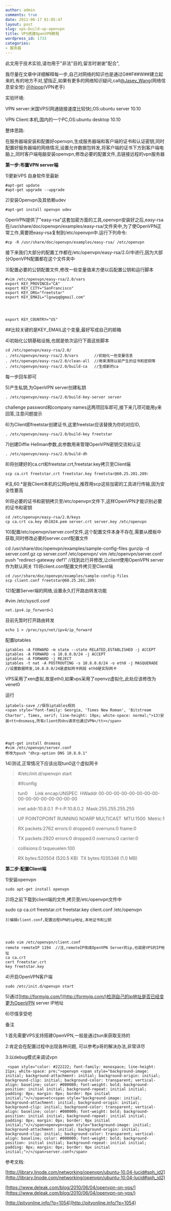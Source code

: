 ```yaml
---
author: admin
comments: true
date: 2011-06-17 01:05:47
layout: post
slug: vps-build-up-openvpn
title: VPS搭建OpenVPN教程
wordpress_id: 1733
categories:
- 服务器
---
```


此文用于技术实验,请勿用于"非法"目的,留言时谢谢"配合",





我尽量在文章中详细解释每一步,自己对网络的知识也是通过G##F##W##建立起来的,有的地方不对,望指正,如果有更多的网络知识疑问,call[@Jasey_Wang](http://jaseywang.info/)(网络信息安全党) [＠ihipop](http://ihipop.info/)(VPN老手)





实验环境:





VPN server:米国VPS(网通链接速度比较快),OS:ubuntu server 10.10





VPN Client:本机,国内的一个PC,OS:ubuntu desktop 10.10





整体思路:





在服务器端安装和配置好openvpn,生成服务器端和客户端的证书和认证密钥,同时配置好服务器端的网络情况,设置允许数据包转发,将客户端的证书下方到客户端电脑上,同时客户端电脑安装openvpn,修改必要的配置文件,去链接远程的vpn服务器





  






**第一步:布置VPN server端**





1)更新VPS 自身软件至最新




    
    #apt-get update
    #apt-get upgrade --upgrade





2)安装Openvpn及其依赖udev




    
    #apt-get install openvpn udev





OpenVPN提供了"easy-rsa"这套加密方面的工具,openvpn安装好之后,easy-rsa在/usr/share/doc/openvpn/examples/easy-rsa/文件夹中,为了使OpenVPN正常工作,需要把easy-rsa复制到/etc/openvpn中.运行下列命令:




    
    #cp -R /usr/share/doc/openvpn/examples/easy-rsa/ /etc/openvpn





接下来我们大部分的配置工作都在/etc/openvpn/easy-rsa/2.0/中进行,因为大部分OpenVPN配置都在这个文件夹中





3)配置必要的公钥配置文件,修改一些变量值来方便以后配置公钥和运行脚本




    
    #vim /etc/openvpn/easy-rsa/2.0/vars
    export KEY_PROVINCE="CA"
    export KEY_CITY="﻿SanFrancisco"
    export KEY_ORG="freetstar"
    export KEY_EMAIL="lgxwqq@gmail.com"



    
    export KEY_COUNTRY="US"﻿
    





##比较关键的是KEY_EMAIL这个变量,最好写成自己的邮箱





4)初始化公钥基础设施,也就是依次运行下面这些脚本




    
    cd /etc/openvpn/easy-rsa/2.0/
    . /etc/openvpn/easy-rsa/2.0/vars       //初始化一些变量信息
    . /etc/openvpn/easy-rsa/2.0/clean-all  //用来清除以前产生的证书和密钥等
    . /etc/openvpn/easy-rsa/2.0/build-ca   //生成新的ca





每一步回车即可





5)产生私钥,为OpenVPN server创建私钥




    
    . /etc/openvpn/easy-rsa/2.0/build-key-server server





challenge password和company names这两项回车即可,接下来几项可能用y来回答,注意问题提示





6)为Client即freetstar创建证书,这里freetstar应该替换为你的对应ID,




    
    . /etc/openvpn/easy-rsa/2.0/build-key freetstar





7)创建Diffie Hellman参数,此参数用来管理OpenVPN密钥交流和认证




    
    . /etc/openvpn/easy-rsa/2.0/build-dh





8)将创建好的ca.crt和freetstar.crt,freetstar.key拷贝至Client端




    
    scp ca.crt freetstar.crt freetstar.key freetstar@﻿﻿60.25.201.209:





#注,60.*是我Client本机的公网ip地址,推荐用scp这些加密的工具进行传输,因为安全性要高





9)将必要的证书和密钥拷贝至/etc/openvpn文件下,这样OpenVPN才能识别必要的证书和密钥




    
    cd /etc/openvpn/easy-rsa/2.0/keys
    cp ca.crt ca.key dh1024.pem server.crt server.key /etc/openvpn





10)配置/etc/openvpn/server.conf文件,这个配置文件本身不存在,需要从模板中获取,同时修改必要的server.conf配置文件





cd /usr/share/doc/openvpn/examples/sample-config-files gunzip -d server.conf.gz cp server.conf /etc/openvpn/ vim /etc/openvpn/server.conf   push "redirect-gateway def1"  //找到此行并修改,让client使用OpenVPN server作为默认网关 11)将client.conf配置文件拷贝至Client端




    
    cd /usr/share/doc/openvpn/examples/sample-config-files
    scp client.conf freetstar@﻿﻿60.25.201.209:





12)配置Server端的网络,设置永久打开路由转发功能





#vim /etc/sysctl.conf




    
    net.ipv4.ip_forward=1





目前先暂时打开路由转发




    
    echo 1 > /proc/sys/net/ipv4/ip_forward





配置Iptables




    
    iptables -A FORWARD -m state --state RELATED,ESTABLISHED -j ACCEPT
    iptables -A FORWARD -s 10.8.0.0/24 -j ACCEPT
    iptables -A FORWARD -j REJECT
    iptables -t nat -A POSTROUTING -s 10.8.0.0/24 -o eth0 -j MASQUERADE  //设置数据转发,10.8.0.0/24是虚拟网卡网段 eth0是实际网卡





VPS采用了xen虚拟,故是eth0,如果vps采用了openvz虚拟化,此处应该修改为venet0





运行




    
    iptabels-save //保存iptables规则
    <span style="font-family: Georgia, 'Times New Roman', 'Bitstream Charter', Times, serif; line-height: 19px; white-space: normal;">13)安装<tt>dnsmasq,所有client的dns请求也通过VPN</tt></span>



    
    #apt-get install dnsmasq
    #vim /etc/openvpn/server.conf
    修改为push "dhcp-option DNS 10.8.0.1"





14)测试,正常情况下应该出现tun0这个虚拟网卡





> 

> 
> #/etc/init.d/openvpn start
> 
> 

> 
> #ifconfig
> 
> 

> 
> tun0      Link encap:UNSPEC  HWaddr 00-00-00-00-00-00-00-00-00-00-00-00-00-00-00-00
> 
> 

> 
> inet addr:10.8.0.1  P-t-P:10.8.0.2  Mask:255.255.255.255
> 
> 

> 
> UP POINTOPOINT RUNNING NOARP MULTICAST  MTU:1500  Metric:1
> 
> 

> 
> RX packets:2762 errors:0 dropped:0 overruns:0 frame:0
> 
> 

> 
> TX packets:2920 errors:0 dropped:0 overruns:0 carrier:0
> 
> 

> 
> collisions:0 txqueuelen:100
> 
> 

> 
> RX bytes:520504 (520.5 KB)  TX bytes:1035346 (1.0 MB)
> 
> 






**第二步:配置Client端**





1)安装openvpn




    
    sudo apt-get install openvpn





2)将之前下载到client端的文件,拷贝至/etc/openvpn文件中





sudo cp ca.crt freetstar.crt freetstar.key client.conf /etc/openvpn




    
    3)编辑client.conf,配置远程VPN的ip地址,本地证书和公钥



    
    sudo vim /etc/openvpn/client.conf
    remote remoteIP 1194  //注,remoteIP改成OpenVPN Server的ip,也就是VPS的IP地址
    ca ca.crt
    cert freetstar.crt   
    key freetstar.key  





4)开启OpenVPN客户端




    
    sudo /etc/init.d/openvpn start





5)通过[http://formyip.com/](http://formyip.com/)检测自己的ip地址是否已经变更为OpenVPN server IP地址





6)尽情享受吧





  






备注





1:首先需要VPS支持搭建OpenVPN,一般是通过tun来获取支持的





2:肯定会在配置过程中出现各种问题, 可以参考p哥的解决办法,非常详尽





3:以debug模式来调试vpn




    
     <span style="color: #222222; font-family: monospace; line-height: 21px; white-space: pre;">openvpn <span style="background-image: initial; background-attachment: initial; background-origin: initial; background-clip: initial; background-color: transparent; vertical-align: baseline; color: #000000; font-weight: bold; background-position: initial initial; background-repeat: initial initial; padding: 0px; margin: 0px; border: 0px initial initial;">/</span>etc<span style="background-image: initial; background-attachment: initial; background-origin: initial; background-clip: initial; background-color: transparent; vertical-align: baseline; color: #000000; font-weight: bold; background-position: initial initial; background-repeat: initial initial; padding: 0px; margin: 0px; border: 0px initial initial;">/</span>openvpn<span style="background-image: initial; background-attachment: initial; background-origin: initial; background-clip: initial; background-color: transparent; vertical-align: baseline; color: #000000; font-weight: bold; background-position: initial initial; background-repeat: initial initial; padding: 0px; margin: 0px; border: 0px initial initial;">/</span>server.conf</span>





  






参考文档:





[http://library.linode.com/networking/openvpn/ubuntu-10.04-lucid#sph_id2](http://library.linode.com/networking/openvpn/ubuntu-10.04-lucid#sph_id2)





[https://www.deleak.com/blog/2010/06/04/openvpn-on-vps/](https://www.deleak.com/blog/2010/06/04/openvpn-on-vps/)





[http://pityonline.info/?p=1054](http://pityonline.info/?p=1054)
